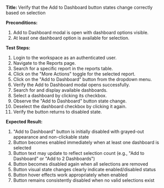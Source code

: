 **Title:** Verify that the Add to Dashboard button states change correctly based on selection

**Preconditions:**
1. Add to Dashboard modal is open with dashboard options visible.
2. At least one dashboard option is available for selection.

**Test Steps:**
1. Login to the workspace as an authenticated user.
2. Navigate to the Reports page.
3. Search for a specific report in the reports table.
4. Click on the "More Actions" toggle for the selected report.
5. Click on the "Add to Dashboard" button from the dropdown menu.
6. Verify the Add to Dashboard modal opens successfully.
7. Search for and display available dashboards.
8. Select a dashboard by clicking its checkbox.
9. Observe the "Add to Dashboard" button state change.
11. Deselect the dashboard checkbox by clicking it again.
12. Verify the button returns to disabled state.



**Expected Result:**
1. "Add to Dashboard" button is initially disabled with grayed-out appearance and non-clickable state
2. Button becomes enabled immediately when at least one dashboard is selected
3. Button text may update to reflect selection count (e.g., "Add to Dashboard" or "Add to 2 Dashboards")
4. Button becomes disabled again when all selections are removed
5. Button visual state changes clearly indicate enabled/disabled status 
6. Button hover effects work appropriately when enabled
7. Button remains consistently disabled when no valid selections exist